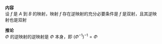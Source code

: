 **内容**    
设 $f$ 是 $A$ 到 $B$ 的映射，映射 $f$ 存在逆映射的充分必要条件是 $f$ 是双射，且其逆映射也是双射    
    
**推论**    
 $\Phi$ 的逆映射的逆映射是 $\Phi$ 本身，即 $(\Phi^{-1})    
^{-1}=\Phi$     
